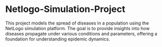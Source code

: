 # Netlogo-Simulation-Project
This project models the spread of diseases in a population using the NetLogo simulation platform. The goal is to provide insights into how diseases propagate under various conditions and parameters, offering a foundation for understanding epidemic dynamics.
